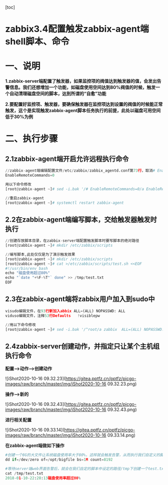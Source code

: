 [toc]



# zabbix3.4配置触发zabbix-agent端shell脚本、命令

# 一、说明

**1.zabbix-server端配置了触发器，如果监控项的阀值达到触发器的值，会发出告警信息。我们还想增加一个功能，如磁盘使用空间达到80%阀值的时候，触发一个自动清理磁盘空间的脚本，达到所谓的“自愈”功能**

**2.要配置好监控项、触发器，要确保触发器在监控项达到设置的阀值的时候能正常触发，这个是实现触发zabbix-agent脚本任务执行的前提，此处以磁盘可用空间低于30%为例**



# 二、执行步骤

## 2.1zabbix-agent端开启允许远程执行命令

```python
//zabbix-agent端编辑配置文件/etc/zabbix/zabbix_agentd.conf第73行，取消# EnableRemoteCommands=0注释，并把值修改为1
EnableRemoteCommands=0

用以下命令修改
[root@zabbix-agent ~]# sed -i.bak '/# EnableRemoteCommands=0/a EnableRemoteCommands=1' /etc/zabbix/zabbix_agentd.conf

//重启zabbix-agent
[root@zabbix-agent ~]# systemctl restart zabbix-agent
```



## 2.2在zabbix-agent端编写脚本，交给触发器触发时执行

```python
//创建存放脚本目录，在zabbix-server端配置触发脚本时要写脚本的绝对路径
[root@zabbix-agent ~]# mkdir /etc/zabbix/scripts

//编写脚本,此处仅仅是为了演示触发效果
[root@zabbix-agent ~]# mkdir /etc/zabbix/scripts
[root@zabbix-agent ~]# cat >/etc/zabbix/scripts/test.sh <<EOF
#!/usr/bin/env bash
echo "磁盘使用超过80%"
echo "`date "+%F-%T"` done" >> /tmp/test.txt
EOF
```



## 2.3在zabbix-agent端将zabbix用户加入到sudo中

```python
visudo编辑文件，在93行新加入abbix ALL=(ALL) NOPASSWD: ALL
viduso编辑文件，注释53行Defaults   !visiblepw

//用以下命令修改
[root@zabbix-agent ~]# sed -i.bak '/^root/a zabbix  ALL=(ALL) NOPASSWD: ALL' /etc/sudoers && sed -i '/Defaults   !visiblepw/c#Defaults   !visiblepw' /etc/sudoers
```



## 2.4zabbix-server创建动作，并指定只让某个主机组执行命令

**配置-->动作-->创建动作**

![iShot2020-10-16 09.32.23](https://gitea.pptfz.cn/pptfz/picgo-images/raw/branch/master/img/iShot2020-10-16 09.32.23.png)



**操作-->新的**

![iShot2020-10-16 09.32.43](https://gitea.pptfz.cn/pptfz/picgo-images/raw/branch/master/img/iShot2020-10-16 09.32.43.png)







**进行相关配置**

![iShot2020-10-16 09.33.14](https://gitea.pptfz.cn/pptfz/picgo-images/raw/branch/master/img/iShot2020-10-16 09.33.14.png)





**在zabbix-agent端做如下操作**

```python
#创建一个8G的大文件让系统磁盘使用率大于80%，这样就会触发告警，从而执行我们自定义的脚本
dd if=/dev/zero of=/opt/bigfile bs=1M count=8192

#等待server端web界面告警后，就会在我们自定的脚本中设定的路径/tmp下创建一个test.txt文件
cat /tmp/test.txt 
2018-01-10-22:28:13磁盘使用率超过80%
```



